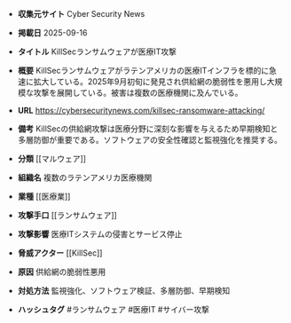 - **収集元サイト**
Cyber Security News

- **掲載日**
2025-09-16

- **タイトル**
KillSecランサムウェアが医療IT攻撃

- **概要**
KillSecランサムウェアがラテンアメリカの医療ITインフラを標的に急速に拡大している。2025年9月初旬に発見され供給網の脆弱性を悪用し大規模な攻撃を展開している。被害は複数の医療機関に及んでいる。

- **URL**
https://cybersecuritynews.com/killsec-ransomware-attacking/

- **備考**
KillSecの供給網攻撃は医療分野に深刻な影響を与えるため早期検知と多層防御が重要である。ソフトウェアの安全性確認と監視強化を推奨する。

- **分類**
[[マルウェア]]

- **組織名**
複数のラテンアメリカ医療機関

- **業種**
[[医療業]]

- **攻撃手口**
[[ランサムウェア]]

- **攻撃影響**
医療ITシステムの侵害とサービス停止

- **脅威アクター**
[[KillSec]]

- **原因**
供給網の脆弱性悪用

- **対処方法**
監視強化、ソフトウェア検証、多層防御、早期検知

- **ハッシュタグ**
#ランサムウェア #医療IT #サイバー攻撃
